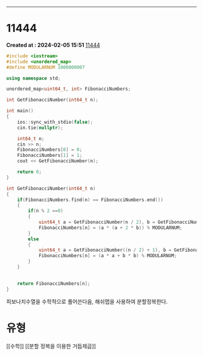 ---
# 11444 
**Created at : 2024-02-05 15:51**
[11444](https://www.acmicpc.net/problem/11444)

```cpp
#include <iostream>
#include <unordered_map>
#define MODULARNUM 1000000007

using namespace std;

unordered_map<uint64_t, int> FibonacciNumbers;

int GetFibonacciNumber(int64_t n);

int main()
{
    ios::sync_with_stdio(false);
    cin.tie(nullptr);

    int64_t n;
    cin >> n;
    FibonacciNumbers[0] = 0;
    FibonacciNumbers[1] = 1;
    cout << GetFibonacciNumber(n);

    return 0;
}

int GetFibonacciNumber(int64_t n)
{
    if(FibonacciNumbers.find(n) == FibonacciNumbers.end())
    {
        if(n % 2 ==0)
        {
            uint64_t a = GetFibonacciNumber(n / 2), b = GetFibonacciNumber((n / 2) - 1);
            FibonacciNumbers[n] = (a * (a + 2 * b)) % MODULARNUM;
        }
        else
        {
            uint64_t a = GetFibonacciNumber((n / 2) + 1), b = GetFibonacciNumber(n / 2);
            FibonacciNumbers[n] = (a * a + b * b) % MODULARNUM;
        }
    }

    
    return FibonacciNumbers[n];
}

```

피보나치수열을 수학적으로 풀어쓴다음, 해쉬맵을 사용하여 분할정복한다.

# 유형
[[수학]]
[[분할 정복을 이용한 거듭제곱]]
